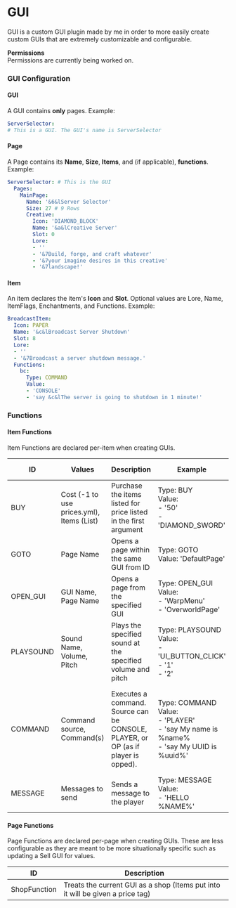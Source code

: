 # GUI
GUI is a custom GUI plugin made by me in order to more easily create custom GUIs that are extremely customizable and configurable.

**Permissions**<br>
Permissions are currently being worked on.

### GUI Configuration
#### GUI
A GUI contains **only** pages. Example:
```yaml
ServerSelector:
# This is a GUI. The GUI's name is ServerSelector
```

#### Page
A Page contains its **Name**, **Size**, **Items**, and (if applicable), **functions**. Example:
```yaml
ServerSelector: # This is the GUI
  Pages:
    MainPage:
      Name: '&6&lServer Selector'
      Size: 27 # 9 Rows
      Creative:
        Icon: 'DIAMOND_BLOCK'
        Name: '&a&lCreative Server'
        Slot: 0
        Lore:
        - ''
        - '&7Build, forge, and craft whatever'
        - '&7your imagine desires in this creative'
        - '&7landscape!'
```

#### Item
An item declares the item's **Icon** and **Slot**. Optional values are Lore, Name, ItemFlags, Enchantments, and Functions. Example:
```yaml
BroadcastItem:
  Icon: PAPER
  Name: '&c&lBroadcast Server Shutdown'
  Slot: 8
  Lore:
  - ''
  - '&7Broadcast a server shutdown message.'
  Functions:
    bc:
      Type: COMMAND
      Value:
      - 'CONSOLE'
      - 'say &c&lThe server is going to shutdown in 1 minute!'
```


### Functions
#### Item Functions

Item Functions are declared per-item when creating GUIs.

| ID | Values | Description | Example | Additional Info |
| --- | --- | --- | --- | --- |
| BUY | Cost (-1 to use prices.yml), Items (List) | Purchase the items listed for price listed in the first argument | Type: BUY<br>Value:<br>- '50'<br>- 'DIAMOND_SWORD'
| GOTO | Page Name | Opens a page within the same GUI from ID | Type: GOTO<br> Value: 'DefaultPage'
| OPEN_GUI | GUI Name, Page Name | Opens a page from the specified GUI | Type: OPEN_GUI<br>Value:<br>- 'WarpMenu'<br>- 'OverworldPage' |
| PLAYSOUND | Sound Name, Volume, Pitch | Plays the specified sound at the specified volume and pitch | Type: PLAYSOUND<br>Value:<br>- 'UI_BUTTON_CLICK'<br>- '1'<br>- '2'
| COMMAND | Command source, Command(s) | Executes a command. Source can be CONSOLE, PLAYER, or OP (as if player is opped). | Type: COMMAND<br>Value:<br>- 'PLAYER'<br>- 'say My name is %name%<br>- 'say My UUID is %uuid%' | Placeholders:<br>%uuid% - Player's UUID<br>%name% - Player's Name<br>%world% - World's Name |
| MESSAGE | Messages to send | Sends a message to the player | Type: MESSAGE<br>Value:<br>- 'HELLO %NAME%' | Same placeholders as COMMAND |
#### Page Functions

Page Functions are declared per-page when creating GUIs. These are less configurable as they are meant to be more situationally specific such as updating a Sell GUI for values.

| ID | Description |
| --- | --- |
| ShopFunction | Treats the current GUI as a shop (Items put into it will be given a price tag) |
